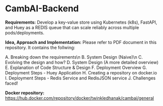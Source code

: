 # CambAI-Backend

**Requirements:**
Develop a key-value store using Kubernetes (k8s), FastAPI, and Huey as a REDIS queue that can scale reliably across multiple pods/deployments. 

**Idea, Approach and Implementation:**
Please refer to PDF document in this repository. It contains the follwing:

A.	Breaking down the requirements\n
B.	System Design (Naive)\n
C.	Evolving the design and how?
D. 	System Design (A more detailed overview)
E.	Explanation of Code Structure & Design
F.	Deployment Overview
G.	Deployment Steps - Huey Application
H.	Creating a repository on docker.io
I.	Deployment Steps - Redis Service and RedisJSON service
J.	Challenges faced!

**Docker repository:**
https://hub.docker.com/repository/docker/twinkledhanak/cambai/general
